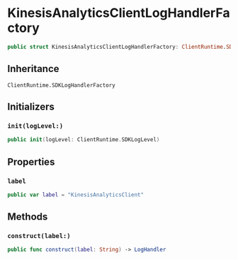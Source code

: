 # KinesisAnalyticsClientLogHandlerFactory

``` swift
public struct KinesisAnalyticsClientLogHandlerFactory: ClientRuntime.SDKLogHandlerFactory 
```

## Inheritance

`ClientRuntime.SDKLogHandlerFactory`

## Initializers

### `init(logLevel:)`

``` swift
public init(logLevel: ClientRuntime.SDKLogLevel) 
```

## Properties

### `label`

``` swift
public var label = "KinesisAnalyticsClient"
```

## Methods

### `construct(label:)`

``` swift
public func construct(label: String) -> LogHandler 
```
